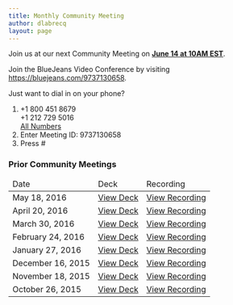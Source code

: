 ```yaml
---
title: Monthly Community Meeting
author: dlabrecq
layout: page
---
```

<p>Join us at our next Community Meeting on <b><a href="http://www.timeanddate.com/worldclock/fixedtime.html?msg=June+PatternFly+Community+Meeting+&amp;iso=20160614T10&amp;p1=207&amp;ah=1&amp;am=30">June 14 at 10AM EST</a></b>.</p>
<p>Join the BlueJeans Video Conference by visiting <a href="https://bluejeans.com/9737130658">https://bluejeans.com/9737130658</a>.</p>
<p>Just want to dial in on your phone?</p>
<ol>
  <li>+1 800 451 8679<br>+1 212 729 5016<br>
    <a href="https://www.intercallonline.com/listNumbersByCode.action?confCode=9737130658">All Numbers</a>
  </li>
  <li>Enter Meeting ID: 9737130658</li>
  <li>Press #</li>
</ol>
<h3>Prior Community Meetings</h3>
<table class="table table-bordered">
  <thead>
    <tr>
      <td>Date</td>
      <td>Deck</td>
      <td>Recording</td>
    </tr>
  </thead>
  <tbody>
    <tr>
      <td>May 18, 2016</td>
      <td><a href="https://www.dropbox.com/s/gg2w5wls8kvd2lj/PatternFly%20Community%20Meeting%202016-05%20%281%29.pdf?dl=0">View Deck</a></td>
      <td><a target="_blank" href="https://bluejeans.com/s/9FhO/">View Recording</a></td>
    </tr>
    <tr>
      <td>April 20, 2016</td>
      <td><a href="https://www.dropbox.com/s/ou05dnqzy0zyxct/PatternFly%20Community%20Meeting%202016-04.pdf?dl=0">View Deck</a></td>
      <td><a target="_blank" href="https://bluejeans.com/s/9w4A/">View Recording</a></td>
    </tr>
    <tr>
      <td>March 30, 2016</td>
      <td><a href="https://www.dropbox.com/s/f0c69ai4ec2sjst/PatternFly%20Community%20Meeting%202016-03.pdf?dl=0">View Deck</a></td>
      <td><a target="_blank" href="https://bluejeans.com/s/9mQW/">View Recording</a></td>
    </tr>
    <tr>
      <td>February 24, 2016</td>
      <td><a href="https://www.dropbox.com/s/lh6ws2xblzv1cl1/PatternFly%20Community%20Meeting%202016-02.pdf?dl=0">View Deck</a></td>
      <td><a target="_blank" href="https://bluejeans.com/s/9aM0/">View Recording</a></td>
    </tr>
    <tr>
      <td>January 27, 2016</td>
      <td><a href="https://www.dropbox.com/s/z5e2obske4tl15t/PatternFly%20Community%20Meeting%202016-01.pdf?dl=0">View Deck</a></td>
      <td><a target="_blank" href="https://bluejeans.com/s/91SG/">View Recording</a></td>
    </tr>
    <tr></tr>
    <tr>
      <td>December 16, 2015</td>
      <td><a href="https://www.dropbox.com/s/hwdoxrnlqmvqmp0/PatternFly%20Community%20Meeting%202015-12.pdf?dl=0">View Deck</a></td>
      <td><a target="_blank" href="https://bluejeans.com/s/8Wh4/">View Recording</a></td>
    </tr>
    <tr>
      <td>November 18, 2015</td>
      <td><a target="_blank" href="https://www.dropbox.com/s/s156g46b3dvfyo1/PatternFly%20Community%20Meeting%202015-11.pdf?dl=0">View Deck</a></td>
      <td><a target="_blank" href="https://bluejeans.com/s/8Per/">View Recording</a></td>
    </tr>
    <tr>
      <td>October 26, 2015</td>
      <td><a target="_blank" href="https://www.dropbox.com/s/9dgu2bu781o0bh2/PatternFly%20Community%20Meeting%202015-10.pdf?dl=0">View Deck</a></td>
      <td><a target="_blank" href="https://bluejeans.com/s/8KyT/">View Recording</a></td>
    </tr>
  </tbody>
</table>
